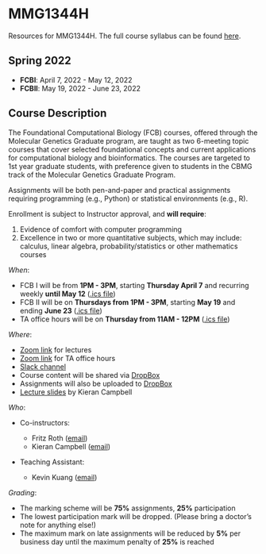 # MMG1344H

Resources for MMG1344H. The full course syllabus can be found [here](https://docs.google.com/document/d/18jFdHu8cv6SIw0epMO0x7eE4oR2L4yEj_ftv3r8dZVQ/edit#).

## Spring 2022

* **FCBI**: April 7, 2022 - May 12, 2022
* **FCBII**: May 19, 2022 - June 23, 2022

## Course Description

The Foundational Computational Biology (FCB) courses, offered through the Molecular Genetics Graduate program, are taught as two 6-meeting topic courses that cover selected foundational concepts and current applications for computational biology and bioinformatics.  The courses are targeted to 1st year graduate students, with preference given to students in the CBMG track of the Molecular Genetics Graduate Program.

Assignments will be both pen-and-paper and practical assignments requiring programming (e.g., Python) or statistical environments (e.g., R).

Enrollment is subject to Instructor approval, and **will require**:

1) Evidence of comfort with computer programming
2) Excellence in two or more quantitative subjects, which may include: calculus, linear algebra, probability/statistics or other mathematics courses

*When*:

* FCB I will be from **1PM - 3PM**, starting **Thursday April 7** and recurring weekly **until May 12** ([.ics file](./ics/MMG1344H_FCBI_Lecture.ics.zip))
* FCB II will be on **Thursdays from 1PM - 3PM**, starting **May 19** and ending **June 23** ([.ics file](./ics/MMG1344H_FCBII_Lecture.ics.zip))
* TA office hours will be on **Thursday from 11AM - 12PM** ([.ics file](./ics/MMG1344H_TA_Office_Hours.ics.zip))

*Where*:

* [Zoom link](https://utoronto.zoom.us/j/6808789917) for lectures
* [Zoom link](https://utoronto.zoom.us/j/6808789917) for TA office hours
* [Slack channel](https://fdncompbio2022.slack.com)
* Course content will be shared via [DropBox](https://www.dropbox.com/sh/5dvd87kssquhd5o/AAB0WVxidP1y8LtO4-3r_dNpa?dl=0)
* Assignments will also be uploaded to [DropBox](https://www.dropbox.com/sh/6a0nf03q7hnzgnc/AAD37QodRvV3zCDZzdzUGosja?dl=0)
* [Lecture slides](https://www.camlab.ca/teaching/) by Kieran Campbell

*Who*:

* Co-instructors:
    * Fritz Roth ([email](mailto:fritz.roth@gmail.com)) 
    * Kieran Campbell ([email](mailto:kierancampbell@lunenfeld.ca))

* Teaching Assistant: 
    * Kevin Kuang ([email](mailto:kvn.kuang@gmail.com))

*Grading*:

* The marking scheme will be **75%** assignments, **25%** participation
* The lowest participation mark will be dropped. (Please bring a doctor’s note for anything else!)
* The maximum mark on late assignments will be reduced by **5%** per business day until the maximum penalty of **25%** is reached
